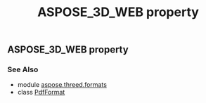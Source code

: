 ﻿---
title: ASPOSE_3D_WEB property
second_title: Aspose.3D for Python via .NET API References
description: 
type: docs
weight: 110
url: /python-net/aspose.threed.formats/pdfformat/aspose_3d_web/
is_root: false
---

## ASPOSE_3D_WEB property


### See Also
* module [aspose.threed.formats](../../)
* class [PdfFormat](/3d/python-net/aspose.threed.formats/pdfformat)
